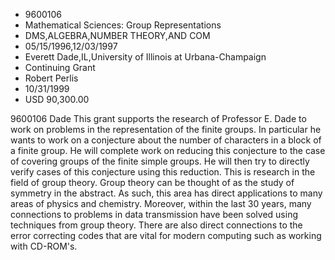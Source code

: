 
* 9600106
* Mathematical Sciences: Group Representations
* DMS,ALGEBRA,NUMBER THEORY,AND COM
* 05/15/1996,12/03/1997
* Everett Dade,IL,University of Illinois at Urbana-Champaign
* Continuing Grant
* Robert Perlis
* 10/31/1999
* USD 90,300.00

9600106 Dade This grant supports the research of Professor E. Dade to work on
problems in the representation of the finite groups. In particular he wants to
work on a conjecture about the number of characters in a block of a finite
group. He will complete work on reducing this conjecture to the case of covering
groups of the finite simple groups. He will then try to directly verify cases of
this conjecture using this reduction. This is research in the field of group
theory. Group theory can be thought of as the study of symmetry in the abstract.
As such, this area has direct applications to many areas of physics and
chemistry. Moreover, within the last 30 years, many connections to problems in
data transmission have been solved using techniques from group theory. There are
also direct connections to the error correcting codes that are vital for modern
computing such as working with CD-ROM's.
